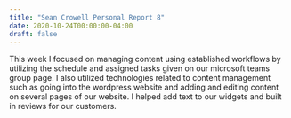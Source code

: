 ```yaml
---
title: "Sean Crowell Personal Report 8"
date: 2020-10-24T00:00:00-04:00
draft: false
---
```

This week I focused on managing content using established workflows by utilizing the schedule and assigned tasks given on our microsoft teams group page. I also utilized technologies related to content management such as going into the wordpress website and adding and editing content on several pages of our website. I helped add text to our widgets and built in reviews for our customers. 

